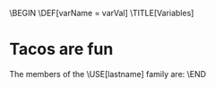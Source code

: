 \BEGIN
\DEF[varName = varVal]
\TITLE[Variables]
# Tacos are fun
The members of the \USE[lastname] family are:
\END
